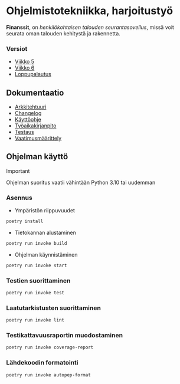 # Ohjelmistotekniikka, harjoitustyö

__Finanssit__, on _henkilökohtaisen talouden seurantasovellus_, missä voit seurata oman talouden kehitystä ja rakennetta.

### Versiot
- [Viikko 5](https://github.com/mpjk/finanssit/releases/tag/viikko5)
- [Viikko 6](https://github.com/mpjk/finanssit/releases/tag/viikko6)
- [Loppupalautus](https://github.com/mpjk/finanssit/releases/tag/loppupalautus)

## Dokumentaatio
- [Arkkitehtuuri](https://github.com/mpjk/finanssit/blob/main/dokumentaatio/arkkitehtuuri.md)
- [Changelog](https://github.com/mpjk/finanssit/blob/main/dokumentaatio/changelog.md)
- [Käyttöohje](https://github.com/mpjk/finanssit/blob/main/dokumentaatio/kayttoohje.md)
- [Työaikakirjanpito](https://github.com/mpjk/finanssit/blob/main/dokumentaatio/tuntikirjanpito.md)
- [Testaus](https://github.com/mpjk/finanssit/blob/main/dokumentaatio/testausohje.md)
- [Vaatimusmäärittely](https://github.com/mpjk/finanssit/blob/main/dokumentaatio/vaatimusmaarittely.md)



## Ohjelman käyttö
> [!IMPORTANT]
> Ohjelman suoritus vaatii vähintään Python 3.10 tai uudemman
### Asennus
- Ympäristön riippuvuudet
```bash
poetry install
```
- Tietokannan alustaminen
```bash
poetry run invoke build
```
- Ohjelman käynnistäminen
```bash
poetry run invoke start
```

### Testien suorittaminen
```bash
poetry run invoke test
```

### Laatutarkistusten suorittaminen
```bash
poetry run invoke lint
```

### Testikattavuusraportin muodostaminen
```bash
poetry run invoke coverage-report
```

### Lähdekoodin formatointi
```bash
poetry run invoke autopep-format
```

